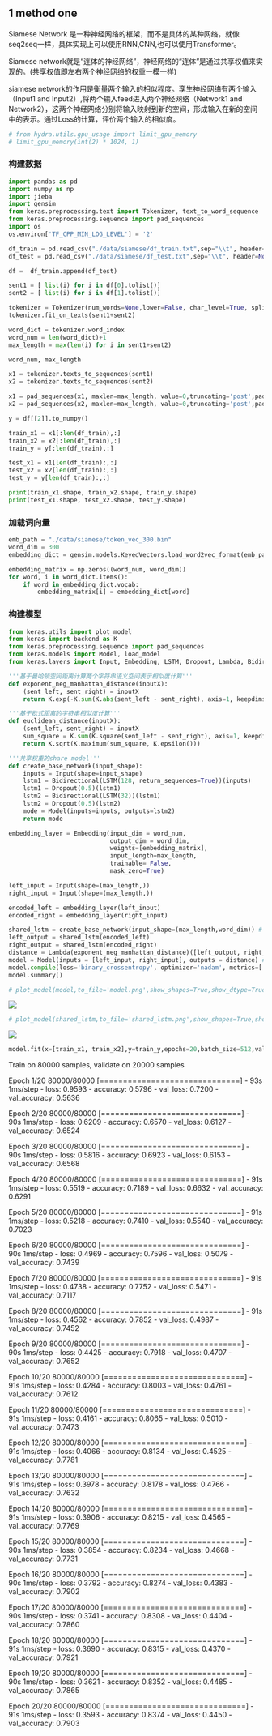 ## 1 method one


Siamese Network 是一种神经网络的框架，而不是具体的某种网络，就像seq2seq一样，具体实现上可以使用RNN,CNN,也可以使用Transformer。

Siamese network就是“连体的神经网络”，神经网络的“连体”是通过共享权值来实现的。(共享权值即左右两个神经网络的权重一模一样)

siamese network的作用是衡量两个输入的相似程度。孪生神经网络有两个输入（Input1 and Input2）,将两个输入feed进入两个神经网络（Network1 and Network2），这两个神经网络分别将输入映射到新的空间，形成输入在新的空间中的表示。通过Loss的计算，评价两个输入的相似度。

```python
# from hydra.utils.gpu_usage import limit_gpu_memory
# limit_gpu_memory(int(2) * 1024, 1)
```

### 构建数据

```python
import pandas as pd
import numpy as np
import jieba
import gensim
from keras.preprocessing.text import Tokenizer, text_to_word_sequence
from keras.preprocessing.sequence import pad_sequences
import os
os.environ['TF_CPP_MIN_LOG_LEVEL'] = '2'
```

```python
df_train = pd.read_csv("./data/siamese/df_train.txt",sep="\\t", header=None,engine='python')
df_test = pd.read_csv("./data/siamese/df_test.txt",sep="\\t", header=None,engine='python')
```

```python
df =  df_train.append(df_test)
```

```python
sent1 = [ list(i) for i in df[0].tolist()]
sent2 = [ list(i) for i in df[1].tolist()]
```

```python
tokenizer = Tokenizer(num_words=None,lower=False, char_level=True, split="")
tokenizer.fit_on_texts(sent1+sent2)
```

```python
word_dict = tokenizer.word_index
word_num = len(word_dict)+1
max_length = max(len(i) for i in sent1+sent2)
```

```python
word_num, max_length
```

```python
x1 = tokenizer.texts_to_sequences(sent1)
x2 = tokenizer.texts_to_sequences(sent2)
```

```python
x1 = pad_sequences(x1, maxlen=max_length, value=0,truncating='post',padding='post')
x2 = pad_sequences(x2, maxlen=max_length, value=0,truncating='post',padding='post')
```

```python
y = df[[2]].to_numpy()
```

```python
train_x1 = x1[:len(df_train),:]
train_x2 = x2[:len(df_train),:]
train_y = y[:len(df_train),:]

test_x1 = x1[len(df_train):,:]
test_x2 = x2[len(df_train):,:]
test_y = y[len(df_train):,:]
```

```python
print(train_x1.shape, train_x2.shape, train_y.shape)
print(test_x1.shape, test_x2.shape, test_y.shape)
```

### 加载词向量

```python
emb_path = "./data/siamese/token_vec_300.bin"
word_dim = 300
embedding_dict = gensim.models.KeyedVectors.load_word2vec_format(emb_path, binary=False)

embedding_matrix = np.zeros((word_num, word_dim))
for word, i in word_dict.items():
    if word in embedding_dict.vocab:
        embedding_matrix[i] = embedding_dict[word]
```

### 构建模型

```python
from keras.utils import plot_model
from keras import backend as K
from keras.preprocessing.sequence import pad_sequences
from keras.models import Model, load_model
from keras.layers import Input, Embedding, LSTM, Dropout, Lambda, Bidirectional

'''基于曼哈顿空间距离计算两个字符串语义空间表示相似度计算'''
def exponent_neg_manhattan_distance(inputX):
    (sent_left, sent_right) = inputX
    return K.exp(-K.sum(K.abs(sent_left - sent_right), axis=1, keepdims=True))

'''基于欧式距离的字符串相似度计算'''
def euclidean_distance(inputX):
    (sent_left, sent_right) = inputX
    sum_square = K.sum(K.square(sent_left - sent_right), axis=1, keepdims=True)
    return K.sqrt(K.maximum(sum_square, K.epsilon()))

'''共享权重的share model'''
def create_base_network(input_shape):
    inputs = Input(shape=input_shape)
    lstm1 = Bidirectional(LSTM(128, return_sequences=True))(inputs)
    lstm1 = Dropout(0.5)(lstm1)
    lstm2 = Bidirectional(LSTM(32))(lstm1)
    lstm2 = Dropout(0.5)(lstm2)
    mode = Model(inputs=inputs, outputs=lstm2)
    return mode

embedding_layer = Embedding(input_dim = word_num,
                            output_dim = word_dim,
                            weights=[embedding_matrix],
                            input_length=max_length,
                            trainable= False,
                            mask_zero=True)

left_input = Input(shape=(max_length,))
right_input = Input(shape=(max_length,))

encoded_left = embedding_layer(left_input)
encoded_right = embedding_layer(right_input)

shared_lstm = create_base_network(input_shape=(max_length,word_dim)) # 最后真正使用的编码模型
left_output = shared_lstm(encoded_left)
right_output = shared_lstm(encoded_right)
distance = Lambda(exponent_neg_manhattan_distance)([left_output, right_output])
model = Model(inputs = [left_input, right_input], outputs = distance) # 训练时使用的模型
model.compile(loss='binary_crossentropy', optimizer='nadam', metrics=['accuracy'])
model.summary()
```

```python
# plot_model(model,to_file='model.png',show_shapes=True,show_dtype=True)
```

![](./model.png)

```python
# plot_model(shared_lstm,to_file='shared_lstm.png',show_shapes=True,show_dtype=True)
```

![](./shared_lstm.png)

```python
model.fit(x=[train_x1, train_x2],y=train_y,epochs=20,batch_size=512,validation_data=([test_x1, test_x2],test_y))
```

Train on 80000 samples, validate on 20000 samples

Epoch 1/20
80000/80000 [==============================] - 93s 1ms/step - loss: 0.9593 - accuracy: 0.5796 - val_loss: 0.7200 - val_accuracy: 0.5636

Epoch 2/20
80000/80000 [==============================] - 90s 1ms/step - loss: 0.6209 - accuracy: 0.6570 - val_loss: 0.6127 - val_accuracy: 0.6524

Epoch 3/20
80000/80000 [==============================] - 90s 1ms/step - loss: 0.5816 - accuracy: 0.6923 - val_loss: 0.6153 - val_accuracy: 0.6568

Epoch 4/20
80000/80000 [==============================] - 91s 1ms/step - loss: 0.5519 - accuracy: 0.7189 - val_loss: 0.6632 - val_accuracy: 0.6291

Epoch 5/20
80000/80000 [==============================] - 91s 1ms/step - loss: 0.5218 - accuracy: 0.7410 - val_loss: 0.5540 - val_accuracy: 0.7023

Epoch 6/20
80000/80000 [==============================] - 90s 1ms/step - loss: 0.4969 - accuracy: 0.7596 - val_loss: 0.5079 - val_accuracy: 0.7439

Epoch 7/20
80000/80000 [==============================] - 91s 1ms/step - loss: 0.4738 - accuracy: 0.7752 - val_loss: 0.5471 - val_accuracy: 0.7117

Epoch 8/20
80000/80000 [==============================] - 91s 1ms/step - loss: 0.4562 - accuracy: 0.7852 - val_loss: 0.4987 - val_accuracy: 0.7452

Epoch 9/20
80000/80000 [==============================] - 90s 1ms/step - loss: 0.4425 - accuracy: 0.7918 - val_loss: 0.4707 - val_accuracy: 0.7652

Epoch 10/20
80000/80000 [==============================] - 91s 1ms/step - loss: 0.4284 - accuracy: 0.8003 - val_loss: 0.4761 - val_accuracy: 0.7612

Epoch 11/20
80000/80000 [==============================] - 91s 1ms/step - loss: 0.4161 - accuracy: 0.8065 - val_loss: 0.5010 - val_accuracy: 0.7473

Epoch 12/20
80000/80000 [==============================] - 91s 1ms/step - loss: 0.4066 - accuracy: 0.8134 - val_loss: 0.4525 - val_accuracy: 0.7781

Epoch 13/20
80000/80000 [==============================] - 91s 1ms/step - loss: 0.3978 - accuracy: 0.8178 - val_loss: 0.4766 - val_accuracy: 0.7632

Epoch 14/20
80000/80000 [==============================] - 91s 1ms/step - loss: 0.3906 - accuracy: 0.8215 - val_loss: 0.4565 - val_accuracy: 0.7769

Epoch 15/20
80000/80000 [==============================] - 90s 1ms/step - loss: 0.3854 - accuracy: 0.8234 - val_loss: 0.4668 - val_accuracy: 0.7731

Epoch 16/20
80000/80000 [==============================] - 90s 1ms/step - loss: 0.3792 - accuracy: 0.8274 - val_loss: 0.4383 - val_accuracy: 0.7902

Epoch 17/20
80000/80000 [==============================] - 90s 1ms/step - loss: 0.3741 - accuracy: 0.8308 - val_loss: 0.4404 - val_accuracy: 0.7860

Epoch 18/20
80000/80000 [==============================] - 91s 1ms/step - loss: 0.3690 - accuracy: 0.8315 - val_loss: 0.4370 - val_accuracy: 0.7921

Epoch 19/20
80000/80000 [==============================] - 90s 1ms/step - loss: 0.3621 - accuracy: 0.8352 - val_loss: 0.4485 - val_accuracy: 0.7865

Epoch 20/20
80000/80000 [==============================] - 91s 1ms/step - loss: 0.3593 - accuracy: 0.8374 - val_loss: 0.4450 - val_accuracy: 0.7903
